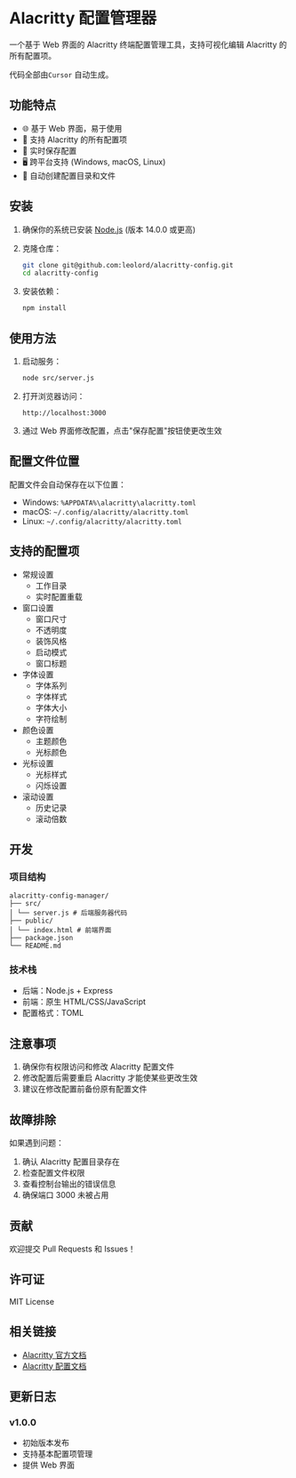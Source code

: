# Alacritty 配置管理器

一个基于 Web 界面的 Alacritty 终端配置管理工具，支持可视化编辑 Alacritty 的所有配置项。

代码全部由`Cursor` 自动生成。

## 功能特点

- 🌐 基于 Web 界面，易于使用
- 📝 支持 Alacritty 的所有配置项
- 💾 实时保存配置
- 🖥️ 跨平台支持 (Windows, macOS, Linux)
- 🔄 自动创建配置目录和文件

## 安装

1. 确保你的系统已安装 [Node.js](https://nodejs.org/) (版本 14.0.0 或更高)

2. 克隆仓库：
   ```bash
   git clone git@github.com:leolord/alacritty-config.git
   cd alacritty-config
   ```

3. 安装依赖：
   ```bash
   npm install
   ```

## 使用方法

1. 启动服务：
   ```bash
   node src/server.js
   ```

2. 打开浏览器访问：
   ```
   http://localhost:3000
   ```

3. 通过 Web 界面修改配置，点击"保存配置"按钮使更改生效

## 配置文件位置

配置文件会自动保存在以下位置：

- Windows: `%APPDATA%\alacritty\alacritty.toml`
- macOS: `~/.config/alacritty/alacritty.toml`
- Linux: `~/.config/alacritty/alacritty.toml`

## 支持的配置项

- 常规设置
  - 工作目录
  - 实时配置重载
- 窗口设置
  - 窗口尺寸
  - 不透明度
  - 装饰风格
  - 启动模式
  - 窗口标题
- 字体设置
  - 字体系列
  - 字体样式
  - 字体大小
  - 字符绘制
- 颜色设置
  - 主题颜色
  - 光标颜色
- 光标设置
  - 光标样式
  - 闪烁设置
- 滚动设置
  - 历史记录
  - 滚动倍数

## 开发

### 项目结构

```
alacritty-config-manager/
├── src/
│ └── server.js # 后端服务器代码
├── public/
│ └── index.html # 前端界面
├── package.json
└── README.md
```


### 技术栈

- 后端：Node.js + Express
- 前端：原生 HTML/CSS/JavaScript
- 配置格式：TOML

## 注意事项

1. 确保你有权限访问和修改 Alacritty 配置文件
2. 修改配置后需要重启 Alacritty 才能使某些更改生效
3. 建议在修改配置前备份原有配置文件

## 故障排除

如果遇到问题：

1. 确认 Alacritty 配置目录存在
2. 检查配置文件权限
3. 查看控制台输出的错误信息
4. 确保端口 3000 未被占用

## 贡献

欢迎提交 Pull Requests 和 Issues！

## 许可证

MIT License

## 相关链接

- [Alacritty 官方文档](https://alacritty.org/)
- [Alacritty 配置文档](https://alacritty.org/config-alacritty.html)

## 更新日志

### v1.0.0

- 初始版本发布
- 支持基本配置项管理
- 提供 Web 界面